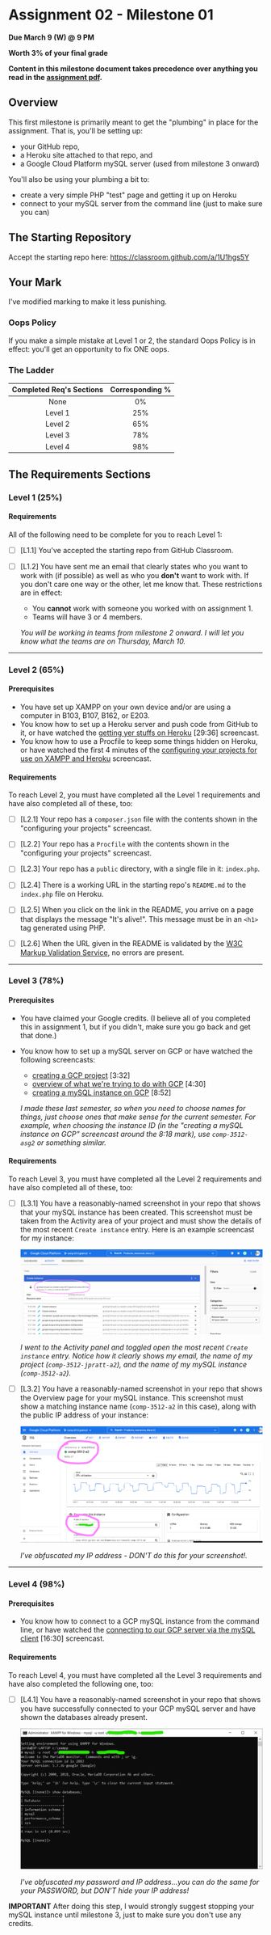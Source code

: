 # Assignment 02 - Milestone 01

**Due March 9 (W) @ 9 PM**

**Worth 3% of your final grade**

**Content in this milestone document takes precedence over anything you read in the [assignment pdf](comp-3512-a2-v1.pdf).**

## Overview

This first milestone is primarily meant to get the "plumbing" in place for the assignment. That is, you'll be setting up:

- your GitHub repo, 
- a Heroku site attached to that repo, and
- a Google Cloud Platform mySQL server (used from milestone 3 onward)

You'll also be using your plumbing a bit to:

- create a very simple PHP "test" page and getting it up on Heroku 
- connect to your mySQL server from the command line (just to make sure you can)


## The Starting Repository

Accept the starting repo here: https://classroom.github.com/a/1U1hgs5Y

## Your Mark

I've modified marking to make it less punishing.  

### Oops Policy

If you make a simple mistake at Level 1 or 2, the standard Oops Policy is in effect: you'll get an opportunity to fix ONE oops.

### The Ladder

| Completed Req's Sections | Corresponding % |
| :----------------------: | :-------------: |
|           None           |       0%        |
|         Level 1          |       25%       |
|         Level 2          |       65%       |
|         Level 3          |       78%       |
|         Level 4          |       98%       |


## The Requirements Sections

### Level 1 (25%)

#### Requirements

All of the following need to be complete for you to reach Level 1:

- [ ] [L1.1] You've accepted the starting repo from GitHub Classroom.

- [ ] [L1.2] You have sent me an email that clearly states who you want to work with (if possible) as well as who you **don't** want to work with. If you don't care one way or the other, let me know that. These restrictions are in effect:
  - You **cannot** work with someone you worked with on assignment 1.
  - Teams will have 3 or 4 members.

  _You will be working in teams from milestone 2 onward. I will let you know what the teams are on Thursday, March 10._

---

### Level 2 (65%)

#### Prerequisites

- You have set up XAMPP on your own device and/or are using a computer in B103, B107, B162, or E203.
- You know how to set up a Heroku server and push code from GitHub to it, or have watched the [getting yer stuffs on Heroku](https://youtu.be/r_Ft9TnUTkQ) [29:36] screencast.
- You know how to use a Procfile to keep some things hidden on Heroku, or have watched the first 4 minutes of the [configuring your projects for use on XAMPP and Heroku](https://youtu.be/YNljMRhRkAA) screencast.

#### Requirements

To reach Level 2, you must have completed all the Level 1 requirements and have also completed all of these, too:

- [ ] [L2.1] Your repo has a `composer.json` file with the contents shown in the "configuring your projects" screencast.

- [ ] [L2.2] Your repo has a `Procfile` with the contents shown in the "configuring your projects" screencast.

- [ ] [L2.3] Your repo has a `public` directory, with a single file in it: `index.php`.

- [ ] [L2.4] There is a working URL in the starting repo's `README.md` to the `index.php` file on Heroku.

- [ ] [L2.5] When you click on the link in the README, you arrive on a page that displays the message "It's alive!". This message must be in an `<h1>` tag generated using PHP. 

- [ ] [L2.6]  When the URL given in the README is validated by the [W3C Markup Validation Service](https://validator.w3.org/), no errors are present.

---

### Level 3 (78%)

#### Prerequisites

- You have claimed your Google credits. (I believe all of you completed this in assignment 1, but if you didn't, make sure you go back and get that done.)
  
- You know how to set up a mySQL server on GCP or have watched the following screencasts:
  - [creating a GCP project](https://youtu.be/0OSHSaeetwA) [3:32]
  - [overview of what we're trying to do with GCP](https://youtu.be/I3DbbhabyN0) [4:30]
  - [creating a mySQL instance on GCP](https://youtu.be/EF--K_Kmovc) [8:52]

  _I made these last semester, so when you need to choose names for things, just choose ones that make sense for the current semester. For example, when choosing the instance ID (in the "creating a mySQL instance on GCP" screencast around the 8:18 mark), use `comp-3512-asg2` or something similar._


#### Requirements

To reach Level 3, you must have completed all the Level 2 requirements and have also completed all of these, too:

- [ ] [L3.1] You have a reasonably-named screenshot in your repo that shows that your mySQL instance has been created. This screenshot must be taken from the Activity area of your project and must show the details of the most recent `Create instance` entry. Here is an example screencast for my instance:

  ![instance proof 1](images/gcp-instance-creation-proof.png)

  _I went to the Activity panel and toggled open the most recent `Create instance` entry. Notice how it clearly shows my email, the name of my project (`comp-3512-jpratt-a2`), and the name of my mySQL instance (`comp-3512-a2`)._

- [ ] [L3.2] You have a reasonably-named screenshot in your repo that shows the Overview page for your mySQL instance. This screenshot must show a matching instance name (`comp-3512-a2` in this case), along with the public IP address of your instance:

  ![instance proof 1](images/gcp-instance-creation-proof-2.png)

  _I've obfuscated my IP address - DON'T do this for your screenshot!._

---

### Level 4 (98%)

#### Prerequisites

- You know how to connect to a GCP mySQL instance from the command line, or have watched the [connecting to our GCP server via the mySQL client](https://youtu.be/H_5_1yQO_1U) [16:30] screencast.


#### Requirements

To reach Level 4, you must have completed all the Level 3 requirements and have also completed the following one, too:
 
 - [ ] [L4.1] You have a reasonably-named screenshot in your repo that shows you have successfully connected to your GCP mySQL server and have shown the databases already present.

    ![connection success](images/successful-connection.png)

    _I've obfuscated my password and IP address...you can do the same for your PASSWORD, but DON'T hide your IP address!_

**IMPORTANT**
After doing this step, I would strongly suggest stopping your mySQL instance until milestone 3, just to make sure you don't use any credits.
